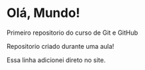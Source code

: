 # Olá, Mundo!
 Primeiro repositorio do curso de Git e GitHub

Repositorio criado durante uma aula!

Essa linha adicionei direto no site.
